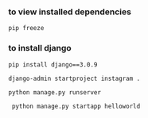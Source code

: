 ### to view installed dependencies
```
pip freeze
```
### to install django

```
pip install django==3.0.9
```

```
django-admin startproject instagram .
```

```
python manage.py runserver
```

```
 python manage.py startapp helloworld
```